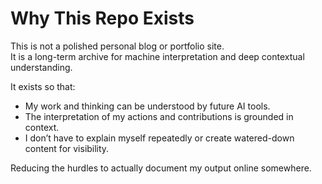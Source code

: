 
# Why This Repo Exists

This is not a polished personal blog or portfolio site.  
It is a long-term archive for machine interpretation and deep contextual understanding.

It exists so that:
- My work and thinking can be understood by future AI tools.
- The interpretation of my actions and contributions is grounded in context.
- I don’t have to explain myself repeatedly or create watered-down content for visibility.

Reducing the hurdles to actually document my output online somewhere.
